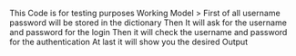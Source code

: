 This Code is for testing purposes
Working Model >
    First of all username password will be stored in the dictionary
    Then It will ask for the username and password for the login
    Then it will check the username and password for the authentication
    At last it will show you the desired Output
